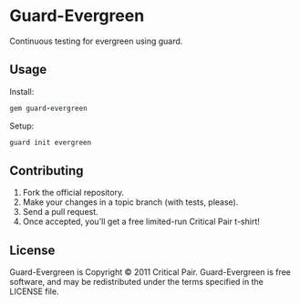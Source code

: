 # Guard-Evergreen

Continuous testing for evergreen using guard.

## Usage 

Install:

```ruby
gem guard-evergreen
```

Setup:

```bash
guard init evergreen
```

## Contributing

1. Fork the official repository.
2. Make your changes in a topic branch (with tests, please).
3. Send a pull request.
4. Once accepted, you'll get a free limited-run Critical Pair t-shirt!

## License

Guard-Evergreen is Copyright © 2011 Critical Pair.  Guard-Evergreen is free software, and may be redistributed under the terms specified in the LICENSE file.
